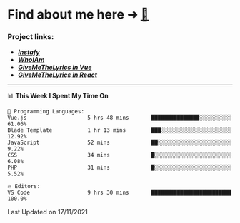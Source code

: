 # Find about me here ➜ [🧑](https://pauabella.dev)

### Project links:
- ***[Instafy](https://instafy.me)***
- ***[WhoIAm](https://pauabella.dev)***
- ***[GiveMeTheLyrics in Vue](https://lyrics.pauabella.dev)***
- ***[GiveMeTheLyrics in React](https://pauabella.dev/GiveMeTheLyrics)***

---
<!--START_SECTION:waka-->
📊 **This Week I Spent My Time On** 

```text
💬 Programming Languages: 
Vue.js                   5 hrs 48 mins       ███████████████░░░░░░░░░░   61.06% 
Blade Template           1 hr 13 mins        ███░░░░░░░░░░░░░░░░░░░░░░   12.92% 
JavaScript               52 mins             ██░░░░░░░░░░░░░░░░░░░░░░░   9.22% 
CSS                      34 mins             █░░░░░░░░░░░░░░░░░░░░░░░░   6.08% 
PHP                      31 mins             █░░░░░░░░░░░░░░░░░░░░░░░░   5.52%

🔥 Editors: 
VS Code                  9 hrs 30 mins       █████████████████████████   100.0%

```


 Last Updated on 17/11/2021
<!--END_SECTION:waka-->
